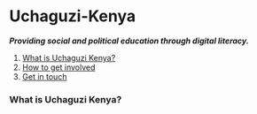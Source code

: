 # Uchaguzi-Kenya

***Providing social and political education through digital literacy.***

1. [What is Uchaguzi Kenya?](#what-is-uchagzi-kenya)
2. [How to get involved](#contribute)
3. [Get in touch](#contact)


### What is Uchaguzi Kenya?

